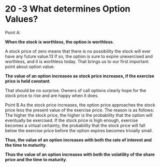 # 20 -3 What determines Option Values?
Point A:

 **When the stock is worthless, the option is worthless**. 
 
 A stock price of zero means that there is no possibility the stock will ever have any future value.13 If so, the option is sure to expire unexercised and worthless, and it is worthless today. That brings us to our first important point about option value:

**The value of an option increases as stock price increases, if the exercise price is held constant**.

That should be no surprise. Owners of call options clearly hope for the stock price to rise and
are happy when it does.

Point B As the stock price increases, the option price approaches the stock price less the present value of the exercise price. The reason is as follows: The higher the stock price, the higher is the probability that the option will eventually be exercised. If the stock price is high enough, exercise becomes a virtual certainty; the probability that the stock price will fall below the exercise price before the option expires becomes trivially small. 

**Thus, the value of an option increases with both the rate of interest and the time to maturity**.

**Thus the value of an option increases with both the volatility of the share price and the time to maturity**.

